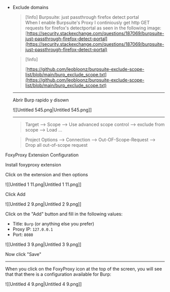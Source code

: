 - Exclude domains
    
    > [!info] Burpsuite: just passthrough firefox detect portal  
    > When I enable Burpsuite's Proxy I continiously get http GET requests for firefox's detectportal as seen in the following image:  
    > [https://security.stackexchange.com/questions/187069/burpsuite-just-passthrough-firefox-detect-portal](https://security.stackexchange.com/questions/187069/burpsuite-just-passthrough-firefox-detect-portal)  
    
    > [!info]  
    >  
    > [https://github.com/leobloonz/burpsuite-exclude-scope-list/blob/main/burp_exclude_scope.txt](https://github.com/leobloonz/burpsuite-exclude-scope-list/blob/main/burp_exclude_scope.txt)  
    
    ---
    
    Abrir Burp rapido y disown  
      
    
    ![[Untitled 545.png|Untitled 545.png]]
    
    ---
    
      
    
    > Target --> Scope --> Use advanced scope control --> exclude from scope --> Load ...
    
    > Project Options --> Connection --> Out-OF-Scope-Request --> Drop all out-of-scope request
    

FoxyProxy Extension Configuration

Install foxyproxy extension

Click on the extension and then options

![[Untitled 1 11.png|Untitled 1 11.png]]

Click Add

![[Untitled 2 9.png|Untitled 2 9.png]]

Click on the "Add" button and fill in the following values:

- Title: `Burp` (or anything else you prefer)
- Proxy IP: `127.0.0.1`
- Port: `8080`

![[Untitled 3 9.png|Untitled 3 9.png]]

Now click "Save"

---

When you click on the FoxyProxy icon at the top of the screen, you will see that that there is a configuration available for Burp:

![[Untitled 4 9.png|Untitled 4 9.png]]